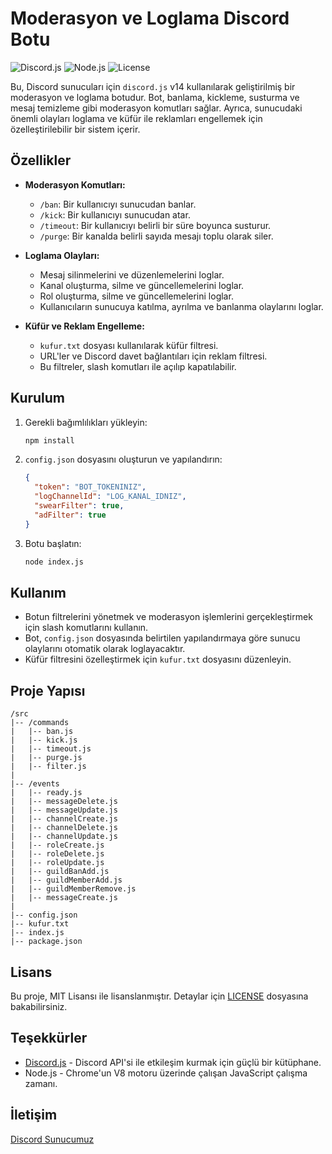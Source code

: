 # Moderasyon ve Loglama Discord Botu

![Discord.js](https://img.shields.io/badge/Discord.js-v14-blue.svg)
![Node.js](https://img.shields.io/badge/Node.js-16%2B-green.svg)
![License](https://img.shields.io/badge/License-MIT-yellow.svg)

Bu, Discord sunucuları için `discord.js` v14 kullanılarak geliştirilmiş bir moderasyon ve loglama botudur. Bot, banlama, kickleme, susturma ve mesaj temizleme gibi moderasyon komutları sağlar. Ayrıca, sunucudaki önemli olayları loglama ve küfür ile reklamları engellemek için özelleştirilebilir bir sistem içerir.

## Özellikler

- **Moderasyon Komutları:**
  - `/ban`: Bir kullanıcıyı sunucudan banlar.
  - `/kick`: Bir kullanıcıyı sunucudan atar.
  - `/timeout`: Bir kullanıcıyı belirli bir süre boyunca susturur.
  - `/purge`: Bir kanalda belirli sayıda mesajı toplu olarak siler.

- **Loglama Olayları:**
  - Mesaj silinmelerini ve düzenlemelerini loglar.
  - Kanal oluşturma, silme ve güncellemelerini loglar.
  - Rol oluşturma, silme ve güncellemelerini loglar.
  - Kullanıcıların sunucuya katılma, ayrılma ve banlanma olaylarını loglar.

- **Küfür ve Reklam Engelleme:**
  - `kufur.txt` dosyası kullanılarak küfür filtresi.
  - URL'ler ve Discord davet bağlantıları için reklam filtresi.
  - Bu filtreler, slash komutları ile açılıp kapatılabilir.

## Kurulum


1. Gerekli bağımlılıkları yükleyin:
    ```bash
    npm install
    ```

2. `config.json` dosyasını oluşturun ve yapılandırın:
    ```json
    {
      "token": "BOT_TOKENINIZ",
      "logChannelId": "LOG_KANAL_IDNIZ",
      "swearFilter": true,
      "adFilter": true
    }
    ```

3. Botu başlatın:
    ```bash
    node index.js
    ```

## Kullanım

- Botun filtrelerini yönetmek ve moderasyon işlemlerini gerçekleştirmek için slash komutlarını kullanın.
- Bot, `config.json` dosyasında belirtilen yapılandırmaya göre sunucu olaylarını otomatik olarak loglayacaktır.
- Küfür filtresini özelleştirmek için `kufur.txt` dosyasını düzenleyin.

## Proje Yapısı

```
/src
|-- /commands
|   |-- ban.js
|   |-- kick.js
|   |-- timeout.js
|   |-- purge.js
|   |-- filter.js
|
|-- /events
|   |-- ready.js
|   |-- messageDelete.js
|   |-- messageUpdate.js
|   |-- channelCreate.js
|   |-- channelDelete.js
|   |-- channelUpdate.js
|   |-- roleCreate.js
|   |-- roleDelete.js
|   |-- roleUpdate.js
|   |-- guildBanAdd.js
|   |-- guildMemberAdd.js
|   |-- guildMemberRemove.js
|   |-- messageCreate.js
|
|-- config.json
|-- kufur.txt
|-- index.js
|-- package.json
```

## Lisans

Bu proje, MIT Lisansı ile lisanslanmıştır. Detaylar için [LICENSE](LICENSE) dosyasına bakabilirsiniz.

## Teşekkürler

- [Discord.js](https://discord.js.org/) - Discord API'si ile etkileşim kurmak için güçlü bir kütüphane.
- Node.js - Chrome'un V8 motoru üzerinde çalışan JavaScript çalışma zamanı.

## İletişim
[Discord Sunucumuz](https://discord.gg/novadev)
